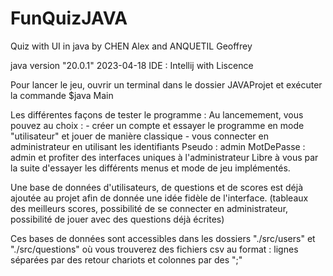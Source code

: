 # FunQuizJAVA
Quiz with UI in java by CHEN Alex and ANQUETIL Geoffrey

java version "20.0.1" 2023-04-18
IDE : Intellij with Liscence

Pour lancer le jeu, ouvrir un terminal dans le dossier JAVAProjet et exécuter la commande $java Main

Les différentes façons de tester le programme :
    Au lancemement, vous pouvez au choix :
    - créer un compte et essayer le programme en mode "utilisateur" et jouer de manière classique 
    - vous connecter en administrateur en utilisant les identifiants Pseudo : admin MotDePasse : admin et profiter des interfaces uniques à l'administrateur
    Libre à vous par la suite d'essayer les différents menus et mode de jeu implémentés.


Une base de données d'utilisateurs, de questions et de scores est déjà ajoutée au projet afin de donnée une idée fidèle de l'interface. (tableaux des meilleurs
scores, possibilité de se connecter en administrateur, possibilité de jouer avec des questions déjà écrites)

Ces bases de données sont accessibles dans les dossiers "./src/users" et "./src/questions" où vous trouverez des fichiers csv au format : lignes séparées par des
retour chariots et colonnes par des ";"
